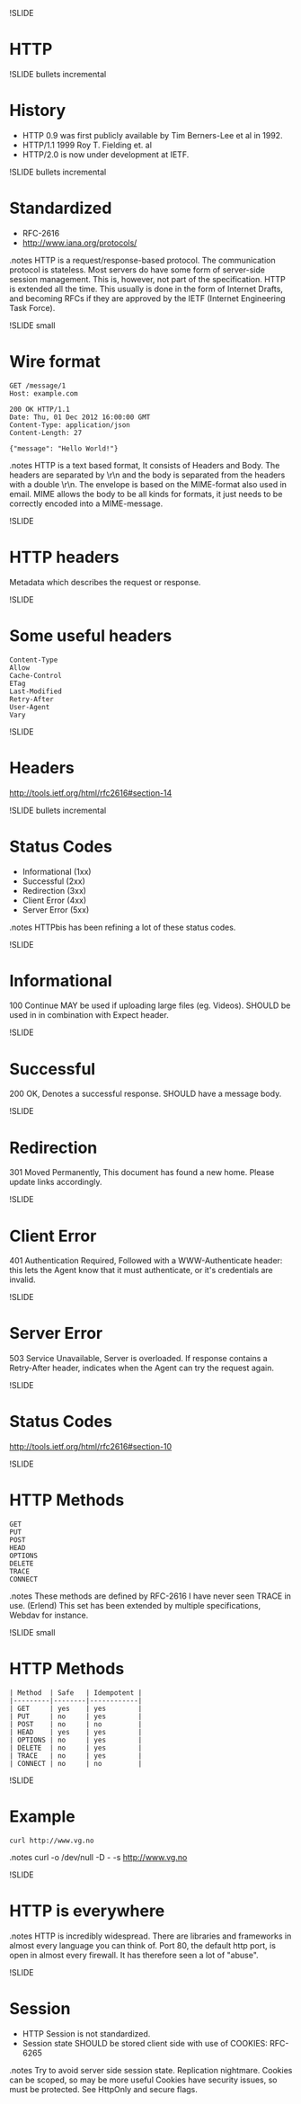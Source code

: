 !SLIDE 
# HTTP #

!SLIDE bullets incremental
# History #
* HTTP 0.9 was first publicly available by Tim Berners-Lee et al in 1992.
* HTTP/1.1 1999 Roy T. Fielding et. al 
* HTTP/2.0 is now under development at IETF.

!SLIDE bullets incremental
# Standardized #
* RFC-2616
* http://www.iana.org/protocols/

.notes HTTP is a request/response-based protocol. The communication protocol is stateless. 
Most servers do have some form of server-side session management. This is, however, not part of the specification.
HTTP is extended all the time. This usually is done in the form of Internet Drafts, and becoming RFCs if they are approved by the
IETF (Internet Engineering Task Force).

!SLIDE small
# Wire format #

    GET /message/1
    Host: example.com

    200 OK HTTP/1.1
    Date: Thu, 01 Dec 2012 16:00:00 GMT
    Content-Type: application/json
    Content-Length: 27

    {"message": "Hello World!"}

.notes HTTP is a text based format, It consists of Headers and Body. The headers are separated by \r\n and the body is separated 
from the headers with a double \r\n.
The envelope is based on the MIME-format also used in email.
MIME allows the body to be all kinds for formats, it just needs to be correctly encoded into a MIME-message.

!SLIDE
# HTTP headers #
Metadata which describes the request or response.

!SLIDE
# Some useful headers #
    Content-Type
    Allow
    Cache-Control
    ETag
    Last-Modified
    Retry-After
    User-Agent
    Vary

!SLIDE
# Headers #
http://tools.ietf.org/html/rfc2616#section-14

!SLIDE bullets incremental
# Status Codes #
* Informational (1xx)
* Successful (2xx)
* Redirection (3xx)
* Client Error (4xx)
* Server Error (5xx)

.notes HTTPbis has been refining a lot of these status codes.


!SLIDE
# Informational # 
100 Continue MAY be used if uploading large files (eg. Videos). SHOULD be used in in combination with Expect header.

!SLIDE
# Successful #
200 OK, Denotes a successful response. SHOULD have a message body.

!SLIDE
# Redirection #
301 Moved Permanently, This document has found a new home. Please update links accordingly.

!SLIDE
# Client Error #
401 Authentication Required, Followed with a WWW-Authenticate header:
this lets the Agent know that it must authenticate, or it's credentials are invalid.

!SLIDE
# Server Error #
503 Service Unavailable, Server is overloaded. 
If response contains a Retry-After header, indicates when the Agent can try the request again.

!SLIDE
# Status Codes #
http://tools.ietf.org/html/rfc2616#section-10

!SLIDE
# HTTP Methods #
    GET
    PUT
    POST
    HEAD
    OPTIONS
    DELETE
    TRACE
    CONNECT

.notes These methods are defined by RFC-2616
I have never seen TRACE in use. (Erlend)
This set has been extended by multiple specifications, Webdav for instance.


!SLIDE small
# HTTP Methods #
    
    | Method  | Safe   | Idempotent |
    |---------|--------|------------|
    | GET     | yes    | yes        |
    | PUT     | no     | yes        |
    | POST    | no     | no         |
    | HEAD    | yes    | yes        |
    | OPTIONS | no     | yes        |
    | DELETE  | no     | yes        |
    | TRACE   | no     | yes        |
    | CONNECT | no     | no         |   
    

!SLIDE
# Example #
    curl http://www.vg.no
.notes curl -o /dev/null -D - -s http://www.vg.no

!SLIDE
# HTTP is everywhere #

.notes HTTP is incredibly widespread. 
There are libraries and frameworks in almost every language you can think of. 
Port 80, the default http port, is open in almost every firewall. It has therefore seen a lot of "abuse".

!SLIDE
# Session #
* HTTP Session is not standardized.
* Session state SHOULD be stored client side with use of COOKIES: RFC-6265

.notes Try to avoid server side session state. Replication nightmare.
Cookies can be scoped, so may be more useful
Cookies have security issues, so must be protected. See HttpOnly and secure flags.